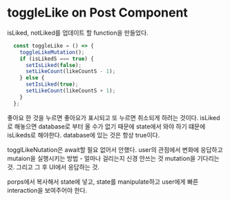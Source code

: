 # toggleLike on Post Component

isLiked, notLiked를 업데이트 할 function을 만들었다.
~~~javascript
  const toggleLike = () => {
    toggleLikeMutation();
    if (isLikedS === true) {
      setIsLiked(false);
      setLikeCount(likeCountS - 1);
    } else {
      setIsLiked(true);
      setLikeCount(likeCountS + 1);
    }
  };
~~~

좋아요 한 것을 누르면 좋아요가 표시되고 또 누르면 취소되게 하려는 것이다.
isLiked로 해놓으면 database로 부터 올 수가 없기 때문에 state에서 와야 하기 떄문에 isLikeds로 해야한다.
database에 있는 것은 항상 true이다.

togglLikeNutation은 await할 필요 없어서 안했다.
user의 관점에서 변화에 응답하고 mutaion을 실행시키는 방법 - 얼마나 걸리는지 신경 안쓰는 것
mutation을 기다리는 것. 그리고 그 후 UI에서 응답하는 것.

porps에서 복사해서 state에 넣고, state를 manipulate하고 user에게 빠른 interaction을 보여주어야 한다.
